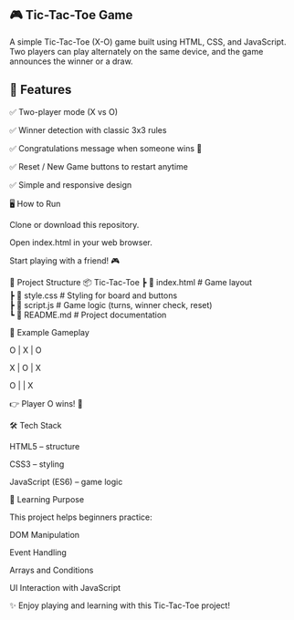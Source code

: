 🎮 Tic-Tac-Toe Game
----

A simple Tic-Tac-Toe (X-O) game built using HTML, CSS, and JavaScript.
Two players can play alternately on the same device, and the game announces the winner or a draw.

🚀 Features
-----

✅ Two-player mode (X vs O)

✅ Winner detection with classic 3x3 rules

✅ Congratulations message when someone wins 🎉

✅ Reset / New Game buttons to restart anytime

✅ Simple and responsive design

🖥️ How to Run

Clone or download this repository.

Open index.html in your web browser.

Start playing with a friend! 🎮

📂 Project Structure
📦 Tic-Tac-Toe
 ┣ 📜 index.html   # Game layout  
 ┣ 📜 style.css    # Styling for board and buttons  
 ┣ 📜 script.js    # Game logic (turns, winner check, reset)  
 ┗ 📜 README.md    # Project documentation  

📌 Example Gameplay

 O | X | O

 X | O | X

 O |   | X


👉 Player O wins! 🎉

🛠️ Tech Stack

HTML5 – structure

CSS3 – styling

JavaScript (ES6) – game logic

🎯 Learning Purpose

This project helps beginners practice:

DOM Manipulation

Event Handling

Arrays and Conditions

UI Interaction with JavaScript

✨ Enjoy playing and learning with this Tic-Tac-Toe project!
